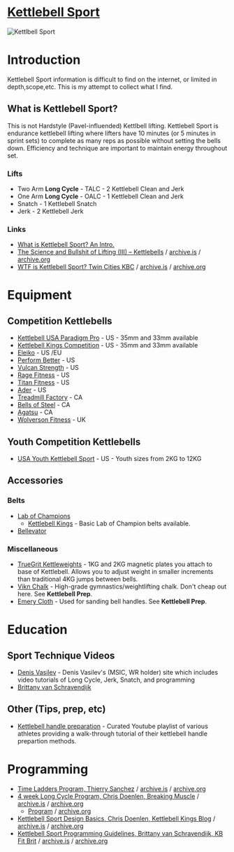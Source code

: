 # [Kettlebell Sport](https://beallio.github.io/kettlebell-sport/)
![Kettlbell Sport](https://www.niagarakettlebellsportopen.com/uploads/1/3/7/9/13797016/denis2_orig.jpg)

# Introduction
Kettlebell Sport information is difficult to find on the internet, or limited in depth,scope,etc. This is my attempt to collect what I find.

## What is Kettlebell Sport?

This is not Hardstyle (Pavel-influended) Kettlbell lifting.  Kettlebell Sport is endurance kettlebell lifting where lifters have 10 minutes (or 5 minutes in sprint sets) to complete as many reps as possible without setting the bells down.  Efficiency and technique are important to maintain energy throughout set.  

### Lifts
- Two Arm **Long Cycle** - TALC - 2 Kettlebell Clean and Jerk
- One Arm **Long Cycle** - OALC - 1 Kettlebell Clean and Jerk
- Snatch - 1 Kettlebell Snatch
- Jerk -  2 Kettlebell Jerk

### Links
 - [What is Kettlebell Sport? An Intro.](https://www.youtube.com/watch?v=te3efrre6sg)
 - [The Science and Bullshit of Lifting (III) – Kettlebells](https://theolderavocado.com/the-science-and-bullshit-of-lifting-part-iii-kettlebells/) / [archive.is](https://archive.is/F8Q0w) / [archive.org](https://web.archive.org/web/20210308074733/https://theolderavocado.com/the-science-and-bullshit-of-lifting-part-iii-kettlebells/)
 - [WTF is Kettlebell Sport? Twin Cities KBC](https://www.twincitieskettlebellclub.com/wtf-is-kettlebell-sport) / [archive.is](https://archive.is/hNnJ1) / [archive.org](https://web.archive.org/web/20210318184840/https://www.twincitieskettlebellclub.com/wtf-is-kettlebell-sport)

# Equipment
## Competition Kettlebells
 - [Kettlebell USA Paradigm Pro](https://www.kettlebellsusa.com/) - US - 35mm and 33mm available
 - [Kettlebell Kings Competition](https://www.kettlebellsusa.com/) - US - 35mm and 33mm available
 - [Eleiko](https://www.eleiko.com/en/p/eleiko-competition-kettlebells/122) - US /EU
 - [Perform Better](https://www.performbetter.com/First-Place-Competition-Kettlebell_3) - US 
 - [Vulcan Strength](https://www.vulcanstrength.com/Vulcan-Absolute-Competition-Kettlebells-p/vckbxx.htm) - US 
 - [Rage Fitness](https://www.ragefitness.com/products/competition-kettlebells-original) - US 
 - [Titan Fitness](https://www.titan.fitness/endurance/kettlebells/competition-2/8---40-kg-competition-style-kettlebells/KBCOMP_GROUP.html) - US 
 - [Ader](https://aderfitness.com/product/pro-grade-kettlebells/) - US
 - [Treadmill Factory](https://www.treadmillfactory.ca/kettlebell/competition-kettlebells) - CA
 - [Bells of Steel](https://www.bellsofsteel.com/product/kettlebells/) - CA
 - [Agatsu](https://agatsu-store.myshopify.com/collections/agatsu-sport-series-kettlebells) - CA
 - [Wolverson Fitness](https://wolverson-fitness.co.uk/collections/competition-kettlebells) - UK

## Youth Competition Kettlebells
- [USA Youth Kettlebell Sport](https://www.usaykbs.org/) - US - Youth sizes from 2KG to 12KG

## Accessories

### Belts
- [Lab of Champions](https://www.32kg.pro/online-store/KETTLEBELL-SPORT-PRO-BELTS-c11357019)
    - [Kettlebell Kings](https://www.kettlebellkings.com/kettlebell-belts/) - Basic Lab of Champion belts available.
- [Bellevator](https://www.denisvasilevkettlebell.com/bellevator-lifting-belts)

### Miscellaneous
- [TrueGrit Kettleweights](https://www.truegritkettlebell.com/shop/) - 1KG and 2KG magnetic plates you attach to base of Kettlebell.  Allows you to adjust weight in smaller increments than traditional 4KG jumps between bells.
- [Vikn Chalk](https://viknperformance.com/) - High-grade gymnastics/weightlifting chalk. Don't cheap out here. See **Kettlebell Prep**.
- [Emery Cloth](https://www.amazon.com/gp/product/B000FP8HUU) - Used for sanding bell handles. See **Kettlebell Prep**. 

# Education
## Sport Technique Videos
- [Denis Vasilev](https://www.denisvasilevkettlebell.com/self-education) - Denis Vasilev's (MSIC, WR holder) site which includes video tutorials of Long Cycle, Jerk, Snatch, and programming
- [Brittany van Schravendijk](https://www.youtube.com/playlist?list=PLhogybcqSAOQO3o0XJhYugcaNkQxOC8Pv)

## Other (Tips, prep, etc)
- [Kettlebell handle preparation](https://youtube.com/playlist?list=PLnGVnecBozBO9l7Zeq4kqc0tP6KQ8Nr1-) - Curated Youtube playlist of various athletes providing a walk-through tutorial of their kettlebell handle prepartion methods.



# Programming
- [Time Ladders Program, Thierry Sanchez](https://www.ohne-kettlebells.gehts-gar.net/030/8weeklc.pdf) / [archive.is](https://archive.is/kvVnd) / [archive.org](https://web.archive.org/web/20210306065544/https://www.ohne-kettlebells.gehts-gar.net/030/8weeklc.pdf)
- [4 week Long Cycle Program, Chris Doenlen, Breaking Muscle](https://breakingmuscle.com/workouts/kettlebell-sport-training-with-national-champion-chris-doenlen) / [archive.is](https://archive.is/CVzy9) / [archive.org](https://web.archive.org/web/20201202071850/https://breakingmuscle.com/workouts/kettlebell-sport-training-with-national-champion-chris-doenlen)
    - [Program](https://breakingmuscle.com/downloads/4weeklongcycletrainingtemplate.xlsx) / [archive.org](https://web.archive.org/web/20210318185303/https://assets.omidoo.com/sites/default/files/downloads/4weeklongcycletrainingtemplate.xlsx)
- [Kettlebell Sport Design Basics, Chris Doenlen, Kettlebell Kings Blog](https://www.kettlebellkings.com/blog/training-for-kettlebell-sport-kettlebell-sport-program-design-basics/) / [archive.is](https://archive.is/DmQom) / [archive.org](https://web.archive.org/web/20200920103615/https://www.kettlebellkings.com/blog/training-for-kettlebell-sport-kettlebell-sport-program-design-basics/)
- [Kettlebell Sport Programming Guidelines, Brittany van Schravendijk, KB Fit Brit](https://www.kbfitbritt.com/blog/all/kettlebell-sport-programming-guidelines) / [archive.is](https://archive.is/6gDDq) / [archive.org](https://web.archive.org/web/20210404163041/https://www.kbfitbritt.com/blog/all/kettlebell-sport-programming-guidelines)
